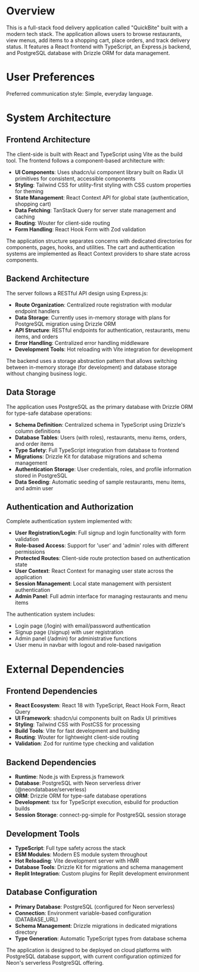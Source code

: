 # Overview

This is a full-stack food delivery application called "QuickBite" built with a modern tech stack. The application allows users to browse restaurants, view menus, add items to a shopping cart, place orders, and track delivery status. It features a React frontend with TypeScript, an Express.js backend, and PostgreSQL database with Drizzle ORM for data management.

# User Preferences

Preferred communication style: Simple, everyday language.

# System Architecture

## Frontend Architecture
The client-side is built with React and TypeScript using Vite as the build tool. The frontend follows a component-based architecture with:

- **UI Components**: Uses shadcn/ui component library built on Radix UI primitives for consistent, accessible components
- **Styling**: Tailwind CSS for utility-first styling with CSS custom properties for theming
- **State Management**: React Context API for global state (authentication, shopping cart)
- **Data Fetching**: TanStack Query for server state management and caching
- **Routing**: Wouter for client-side routing
- **Form Handling**: React Hook Form with Zod validation

The application structure separates concerns with dedicated directories for components, pages, hooks, and utilities. The cart and authentication systems are implemented as React Context providers to share state across components.

## Backend Architecture
The server follows a RESTful API design using Express.js:

- **Route Organization**: Centralized route registration with modular endpoint handlers
- **Data Storage**: Currently uses in-memory storage with plans for PostgreSQL migration using Drizzle ORM
- **API Structure**: RESTful endpoints for authentication, restaurants, menu items, and orders
- **Error Handling**: Centralized error handling middleware
- **Development Tools**: Hot reloading with Vite integration for development

The backend uses a storage abstraction pattern that allows switching between in-memory storage (for development) and database storage without changing business logic.

## Data Storage
The application uses PostgreSQL as the primary database with Drizzle ORM for type-safe database operations:

- **Schema Definition**: Centralized schema in TypeScript using Drizzle's column definitions
- **Database Tables**: Users (with roles), restaurants, menu items, orders, and order items
- **Type Safety**: Full TypeScript integration from database to frontend
- **Migrations**: Drizzle Kit for database migrations and schema management
- **Authentication Storage**: User credentials, roles, and profile information stored in PostgreSQL
- **Data Seeding**: Automatic seeding of sample restaurants, menu items, and admin user

## Authentication and Authorization
Complete authentication system implemented with:

- **User Registration/Login**: Full signup and login functionality with form validation
- **Role-based Access**: Support for 'user' and 'admin' roles with different permissions
- **Protected Routes**: Client-side route protection based on authentication state
- **User Context**: React Context for managing user state across the application
- **Session Management**: Local state management with persistent authentication
- **Admin Panel**: Full admin interface for managing restaurants and menu items

The authentication system includes:
- Login page (/login) with email/password authentication
- Signup page (/signup) with user registration
- Admin panel (/admin) for administrative functions
- User menu in navbar with logout and role-based navigation

# External Dependencies

## Frontend Dependencies
- **React Ecosystem**: React 18 with TypeScript, React Hook Form, React Query
- **UI Framework**: shadcn/ui components built on Radix UI primitives
- **Styling**: Tailwind CSS with PostCSS for processing
- **Build Tools**: Vite for fast development and building
- **Routing**: Wouter for lightweight client-side routing
- **Validation**: Zod for runtime type checking and validation

## Backend Dependencies
- **Runtime**: Node.js with Express.js framework
- **Database**: PostgreSQL with Neon serverless driver (@neondatabase/serverless)
- **ORM**: Drizzle ORM for type-safe database operations
- **Development**: tsx for TypeScript execution, esbuild for production builds
- **Session Storage**: connect-pg-simple for PostgreSQL session storage

## Development Tools
- **TypeScript**: Full type safety across the stack
- **ESM Modules**: Modern ES module system throughout
- **Hot Reloading**: Vite development server with HMR
- **Database Tools**: Drizzle Kit for migrations and schema management
- **Replit Integration**: Custom plugins for Replit development environment

## Database Configuration
- **Primary Database**: PostgreSQL (configured for Neon serverless)
- **Connection**: Environment variable-based configuration (DATABASE_URL)
- **Schema Management**: Drizzle migrations in dedicated migrations directory
- **Type Generation**: Automatic TypeScript types from database schema

The application is designed to be deployed on cloud platforms with PostgreSQL database support, with current configuration optimized for Neon's serverless PostgreSQL offering.